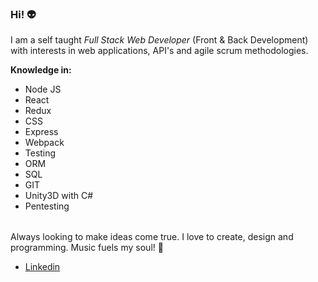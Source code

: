 <h3><strong>Hi!</strong> 👽</h3>
<p>I am a self taught <i>Full Stack Web Developer</i>  (Front & Back Development) with interests in web applications, API's and agile scrum methodologies.</p>
<p><strong>Knowledge in: </strong></p>
<table><ul>
  <li>Node JS</li>
  <li>React</li>
  <li>Redux</li>
  <li>CSS</li>
  <li>Express</li>
  <li>Webpack</li>
  <li>Testing</li>
  <li>ORM</li>
  <li>SQL</li>
  <li>GIT</li>
  <li>Unity3D with C#</li>
  <li>Pentesting</li></ul>
</table>
<p>Always looking to make ideas come true. I love to create, design and programming. Music fuels my soul! 🥁</p>

<table><ul><li><a href="https://www.linkedin.com/in/martin-russo/">Linkedin</a></li></ul></table>

